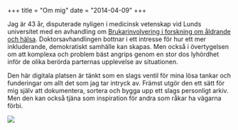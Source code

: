 +++
title = "Om mig"
date = "2014-04-09"
+++

Jag är 43 år, disputerade nyligen i medicinsk vetenskap vid Lunds universitet med en avhandling om [Brukarinvolvering i forskning om åldrande och hälsa](https://portal.research.lu.se/en/publications/on-user-involvement-in-research-on-ageing-and-health). Doktorsavhandlingen bottnar i ett intresse för hur ett mer inkluderande, demokratiskt samhälle kan skapas. Men också i övertygelsen om att komplexa och problem bäst angrips genom en stor dos lyhördhet inför de olika berörda parternas upplevelse av situationen.

Den här digitala platsen är tänkt som en slags ventil för mina lösa tankar och funderingar om allt det som jag tar intryck av. Främst utgör den ett sätt för mig själv att dokumentera, sortera och bygga upp ett slags personligt arkiv. Men den kan också tjäna som inspiration för andra som råkar ha vägarna förbi. 

![](/images/självporträtt-med-solglasögon.png)

